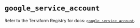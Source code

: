 # `google_service_account`

Refer to the Terraform Registry for docs: [`google_service_account`](https://registry.terraform.io/providers/hashicorp/google-beta/6.24.0/docs/resources/google_service_account).
